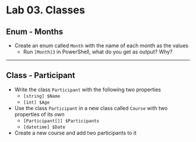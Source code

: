 # Lab 03. Classes

## Enum - Months

- Create an enum called `Month` with the name of each month as the values
  - Run `[Month]3` in PowerShell, what do you get as output? Why?

---

## Class - Participant

- Write the class `Participant` with the following two properties
  - `[string] $Name`
  - `[int] $Age`
- Use the class `Participant` in a new class called `Course` with two properties of its own
  - `[Participant[]] $Participants`
  - `[datetime] $Date`
- Create a new course and add two participants to it

